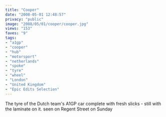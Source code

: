 ```yaml
---
title: "Cooper"
date: "2008-05-01 12:48:57"
privacy: "public"
image: "2008/05/01/cooper/cooper.jpg"
views: "153"
faves: "9"
tags:
- "a1gp"
- "cooper"
- "hub"
- "motorsport"
- "netherlands"
- "spoke"
- "tyre"
- "wheel"
- "London"
- "United Kingdom"
- "Epic Edits Selection"
---
```

The tyre of the Dutch team's A1GP car complete with fresh slicks - still with the laminate on it. seen on Regent Street on Sunday<a href="/photos/2008/05/01/cooper"></a>

